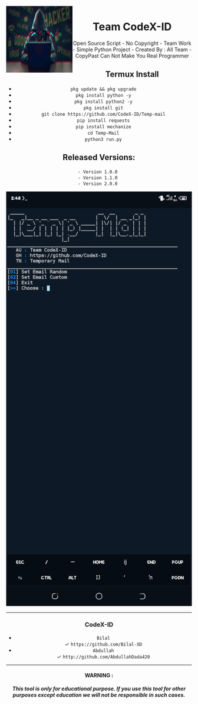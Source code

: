<img src="https://github.com/CodeX-ID/Temp-mail/blob/main/FB_IMG_16438157518732124.jpg" width="180" height="180" align="left">
<center>
<h1> Team CodeX-ID </h1>
Open Source Script - No Copyright - Team Work - Simple Python Project - Created By : All Team - CopyPast Can Not Make You Real Programmer  
<br>
<h2> Termux Install </h2>


 - ```pkg update && pkg upgrade``` <br>
 - ```pkg install python -y``` <br>
 - ```pkg install python2 -y``` <br>
 - ```pkg install git``` <br>
 - ```git clone https://github.com/CodeX-ID/Temp-mail``` <br>
 - ```pip install requests``` <br>
 - ```pip install mechanize``` <br>
 - ```cd Temp-Mail``` <br>
 - ```python3 run.py``` <br>


## Released Versions:
    - Version 1.0.0 
    - Version 1.1.0 
    - Version 2.0.0 

<p align="center">
	<img src="https://github.com/CodeX-ID/Temp-mail/blob/main/Screenshot_20220203-144851.png" width="600px">
</p>

------------------------------------------------------------------------
### CodeX-ID
- `Bilal`  <br>   ✓ ` https://github.com/Bilal-XD `  <br>
- `Abdullah`  <br>  ✓ ` http://github.com/AbdullahDada420 `  <br>

------------------------------------------------------------------------


#### WARNING : 
***This tool is only for educational purpose. If you use this tool for other purposes except education we will not be responsible in such cases.***

